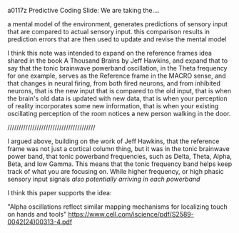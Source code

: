 a0117z
Predictive Coding Slide: We are taking the.... 

a mental model of the environment, generates predictions of sensory input that are compared to actual sensory input. this comparison results in prediction errors that are then used to update and revise the mental model

I think this note was intended to expand on the reference frames idea shared in the book A Thousand Brains by Jeff Hawkins, and expand that to say that the tonic brainwave powerband oscillation, in the Theta frequency for one example, serves as the Reference frame in the MACRO sense, and that changes in neural firing, from both fired neurons, and from inhibited neurons, that is the new input that is compared to the old input, that is when the brain's old data is updated with new data, that is when your perception of reality incorporates some new information, that is when your existing oscillating perception of the room notices a new person walking in the door.

///////////////////////////////////////

I argued above, building on the work of Jeff Hawkins, that the reference frame was not just a cortical column thing, but it was in the tonic brainwave power band, that tonic powerband frequencies, such as Delta, Theta, Alpha, Beta, and low Gamma. This means that the tonic frequency band helps keep track of what you are focusing on. While higher frequency, or high phasic sensory input signals *also potentially arriving in each powerband* 

I think this paper supports the idea:

"Alpha oscillations reflect similar mapping mechanisms for localizing touch on hands and tools" https://www.cell.com/iscience/pdf/S2589-0042(24)00313-4.pdf
